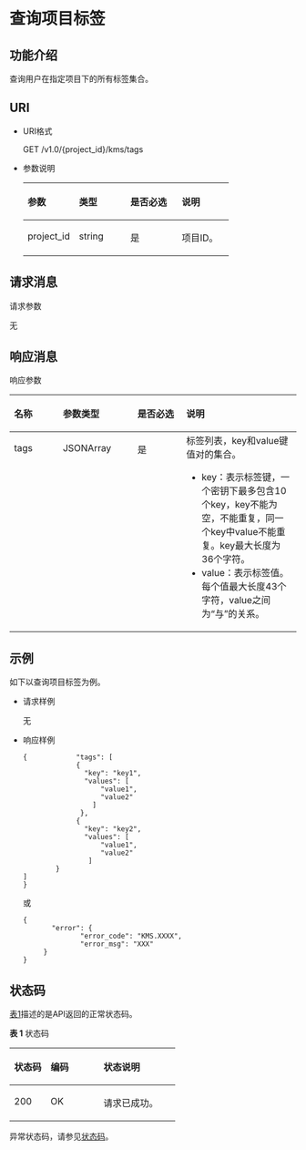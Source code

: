# 查询项目标签<a name="dew_02_0044"></a>

## 功能介绍<a name="section396540155814"></a>

查询用户在指定项目下的所有标签集合。

## URI<a name="section45111117115918"></a>

-   URI格式

    GET /v1.0/\{project\_id\}/kms/tags

-   参数说明

    <a name="table5241461905"></a>
    <table><thead align="left"><tr id="row42402064012"><th class="cellrowborder" valign="top" width="25%" id="mcps1.1.5.1.1"><p id="p202401061602"><a name="p202401061602"></a><a name="p202401061602"></a>参数</p>
    </th>
    <th class="cellrowborder" valign="top" width="25%" id="mcps1.1.5.1.2"><p id="p32401367016"><a name="p32401367016"></a><a name="p32401367016"></a>类型</p>
    </th>
    <th class="cellrowborder" valign="top" width="25%" id="mcps1.1.5.1.3"><p id="p0240763013"><a name="p0240763013"></a><a name="p0240763013"></a>是否必选</p>
    </th>
    <th class="cellrowborder" valign="top" width="25%" id="mcps1.1.5.1.4"><p id="p172401161700"><a name="p172401161700"></a><a name="p172401161700"></a>说明</p>
    </th>
    </tr>
    </thead>
    <tbody><tr id="row7241766019"><td class="cellrowborder" valign="top" width="25%" headers="mcps1.1.5.1.1 "><p id="p1424046504"><a name="p1424046504"></a><a name="p1424046504"></a>project_id</p>
    </td>
    <td class="cellrowborder" valign="top" width="25%" headers="mcps1.1.5.1.2 "><p id="p162401563012"><a name="p162401563012"></a><a name="p162401563012"></a>string</p>
    </td>
    <td class="cellrowborder" valign="top" width="25%" headers="mcps1.1.5.1.3 "><p id="p4241176705"><a name="p4241176705"></a><a name="p4241176705"></a>是</p>
    </td>
    <td class="cellrowborder" valign="top" width="25%" headers="mcps1.1.5.1.4 "><p id="p142411260018"><a name="p142411260018"></a><a name="p142411260018"></a>项目ID。</p>
    </td>
    </tr>
    </tbody>
    </table>


## 请求消息<a name="section2099414217011"></a>

请求参数

无

## 响应消息<a name="section8148203216011"></a>

响应参数 

<a name="table17789425210"></a>
<table><thead align="left"><tr id="row077610421225"><th class="cellrowborder" valign="top" width="17%" id="mcps1.1.5.1.1"><p id="p1577110425210"><a name="p1577110425210"></a><a name="p1577110425210"></a>名称</p>
</th>
<th class="cellrowborder" valign="top" width="26%" id="mcps1.1.5.1.2"><p id="p157711420214"><a name="p157711420214"></a><a name="p157711420214"></a>参数类型</p>
</th>
<th class="cellrowborder" valign="top" width="17%" id="mcps1.1.5.1.3"><p id="p167751142326"><a name="p167751142326"></a><a name="p167751142326"></a>是否必选</p>
</th>
<th class="cellrowborder" valign="top" width="40%" id="mcps1.1.5.1.4"><p id="p1877644212217"><a name="p1877644212217"></a><a name="p1877644212217"></a>说明</p>
</th>
</tr>
</thead>
<tbody><tr id="row13778742121"><td class="cellrowborder" valign="top" width="17%" headers="mcps1.1.5.1.1 "><p id="p377634219218"><a name="p377634219218"></a><a name="p377634219218"></a>tags</p>
</td>
<td class="cellrowborder" valign="top" width="26%" headers="mcps1.1.5.1.2 "><p id="p776212466137"><a name="p776212466137"></a><a name="p776212466137"></a>JSONArray</p>
</td>
<td class="cellrowborder" valign="top" width="17%" headers="mcps1.1.5.1.3 "><p id="p11777642424"><a name="p11777642424"></a><a name="p11777642424"></a>是</p>
</td>
<td class="cellrowborder" valign="top" width="40%" headers="mcps1.1.5.1.4 "><div class="p" id="p2811222164320"><a name="p2811222164320"></a><a name="p2811222164320"></a>标签列表，key和value键值对的集合。<a name="ul17835144253711"></a><a name="ul17835144253711"></a><ul id="ul17835144253711"><li>key：表示标签键，一个密钥下最多包含10个key，key不能为空，不能重复，同一个key中value不能重复。key最大长度为36个字符。</li><li>value：表示标签值。每个值最大长度43个字符，value之间为<span class="parmvalue" id="parmvalue17835642133715"><a name="parmvalue17835642133715"></a><a name="parmvalue17835642133715"></a>“与”</span>的关系。</li></ul>
</div>
</td>
</tr>
</tbody>
</table>

## 示例<a name="section12430172338"></a>

如下以查询项目标签为例。

-   请求样例

    无

-   响应样例

    ```
    {            "tags": [
                 { 
                   "key": "key1",
                   "values": [
                       "value1",
                       "value2"
                     ]
                  },
                 {
                   "key": "key2",
                   "values": [
                       "value1",
                       "value2"
                    ]
            }
    ]
    }
    ```

    或

    ```
    {    
           "error": {        
                  "error_code": "KMS.XXXX",        
                  "error_msg": "XXX"     
         } 
    }
    ```


## 状态码<a name="section192111133389"></a>

[表1](#dew_02_0012_zh-cn_topic_0079615001_table20596071)描述的是API返回的正常状态码。

**表 1**  状态码

<a name="dew_02_0012_zh-cn_topic_0079615001_table20596071"></a>
<table><thead align="left"><tr id="dew_02_0012_zh-cn_topic_0079615001_row9746163"><th class="cellrowborder" valign="top" width="22%" id="mcps1.2.4.1.1"><p id="dew_02_0012_p57545694203043"><a name="dew_02_0012_p57545694203043"></a><a name="dew_02_0012_p57545694203043"></a>状态码</p>
</th>
<th class="cellrowborder" valign="top" width="32%" id="mcps1.2.4.1.2"><p id="dew_02_0012_p4531342288"><a name="dew_02_0012_p4531342288"></a><a name="dew_02_0012_p4531342288"></a>编码</p>
</th>
<th class="cellrowborder" valign="top" width="46%" id="mcps1.2.4.1.3"><p id="dew_02_0012_p30689603203043"><a name="dew_02_0012_p30689603203043"></a><a name="dew_02_0012_p30689603203043"></a>状态说明</p>
</th>
</tr>
</thead>
<tbody><tr id="dew_02_0012_zh-cn_topic_0079615001_row48621261"><td class="cellrowborder" valign="top" width="22%" headers="mcps1.2.4.1.1 "><p id="dew_02_0012_zh-cn_topic_0079615001_p46008046"><a name="dew_02_0012_zh-cn_topic_0079615001_p46008046"></a><a name="dew_02_0012_zh-cn_topic_0079615001_p46008046"></a>200</p>
</td>
<td class="cellrowborder" valign="top" width="32%" headers="mcps1.2.4.1.2 "><p id="dew_02_0012_p7538425819"><a name="dew_02_0012_p7538425819"></a><a name="dew_02_0012_p7538425819"></a>OK</p>
</td>
<td class="cellrowborder" valign="top" width="46%" headers="mcps1.2.4.1.3 "><p id="dew_02_0012_zh-cn_topic_0079615001_p35664277"><a name="dew_02_0012_zh-cn_topic_0079615001_p35664277"></a><a name="dew_02_0012_zh-cn_topic_0079615001_p35664277"></a>请求已成功。</p>
</td>
</tr>
</tbody>
</table>

异常状态码，请参见[状态码](状态码.md)。

